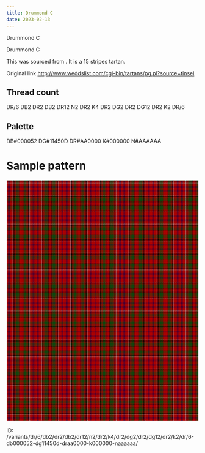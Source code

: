 ```yaml
---
title: Drummond C
date: 2023-02-13
---
```

Drummond C

Drummond C

This was sourced from <no value>.  It is a 15 stripes tartan.

Original link http://www.weddslist.com/cgi-bin/tartans/pg.pl?source=tinsel

## Thread count
DR/6 DB2 DR2 DB2 DR12 N2 DR2 K4 DR2 DG2 DR2 DG12 DR2 K2 DR/6

## Palette
DB#000052 DG#11450D DR#AA0000 K#000000 N#AAAAAA

# Sample pattern

![Tartan detail](tartan.png "DR/6 DB2 DR2 DB2 DR12 N2 DR2 K4 DR2 DG2 DR2 DG12 DR2 K2 DR/6 tartan")

ID: /variants/dr/6/db2/dr2/db2/dr12/n2/dr2/k4/dr2/dg2/dr2/dg12/dr2/k2/dr/6-db000052-dg11450d-draa0000-k000000-naaaaaa/